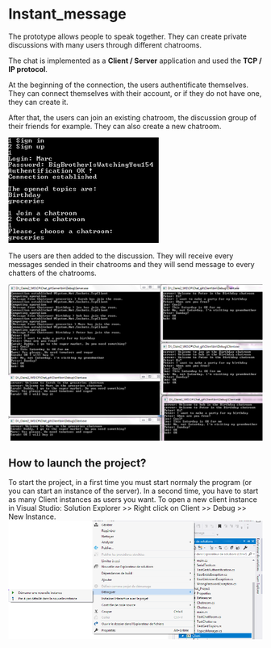 # Instant_message
The prototype allows people to speak together. They can create private discussions with many users through different chatrooms.

The chat is implemented as a **Client / Server** application and used the **TCP / IP protocol**.

At the beginning of the connection, the users authentificate themselves. They can connect themselves with their account, or if they do not have one, they can create it.

After that, the users can join an existing chatroom, the discussion group of their friends for example. They can also create a new chatroom.

![Alt text|center](https://github.com/ClaireGouessant/Instant_message/blob/master/connection.PNG)

The users are then added to the discussion. They will receive every messages sended in their chatrooms and they will send message to every chatters of the chatrooms.

![Alt text|center](https://github.com/ClaireGouessant/Instant_message/blob/master/Discussion.PNG)

## How to launch the project?
To start the project, in a first time you must start normaly the program (or you can start an instance of the server). In a second time, you have to start as many Client instances as users you want. To open a new client instance in Visual Studio: Solution Explorer >> Right click on Client >> Debug >> New Instance.
![Alt text|center](https://github.com/ClaireGouessant/Instant_message/blob/master/StartClient.png)
